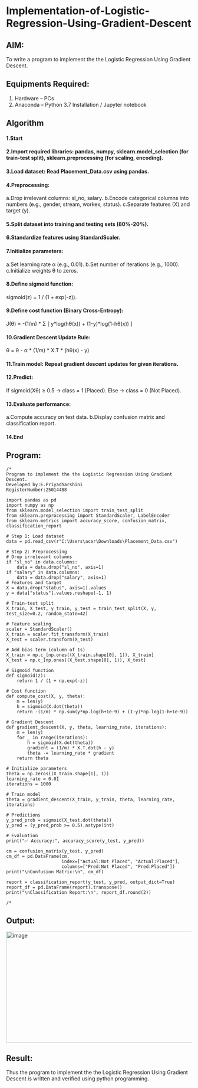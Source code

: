 # Implementation-of-Logistic-Regression-Using-Gradient-Descent

## AIM:
To write a program to implement the the Logistic Regression Using Gradient Descent.

## Equipments Required:
1. Hardware – PCs
2. Anaconda – Python 3.7 Installation / Jupyter notebook

## Algorithm
#### 1.Start

#### 2.Import required libraries: pandas, numpy, sklearn.model_selection (for train-test split), sklearn.preprocessing (for scaling, encoding).

#### 3.Load dataset: Read Placement_Data.csv using pandas.

#### 4.Preprocessing:
  a.Drop irrelevant columns: sl_no, salary.
  b.Encode categorical columns into numbers (e.g., gender, stream, workex, status).
  c.Separate features (X) and target (y).

#### 5.Split dataset into training and testing sets (80%-20%).

#### 6.Standardize features using StandardScaler.

#### 7.Initialize parameters:
  a.Set learning rate α (e.g., 0.01).
  b.Set number of iterations (e.g., 1000).
  c.Initialize weights θ to zeros.

#### 8.Define sigmoid function:
  sigmoid(z) = 1 / (1 + exp(-z)).

#### 9.Define cost function (Binary Cross-Entropy):
  J(θ) = -(1/m) * Σ [ y*log(hθ(x)) + (1-y)*log(1-hθ(x)) ]

#### 10.Gradient Descent Update Rule:
  θ = θ - α * (1/m) * X.T * (hθ(x) - y)

#### 11.Train model: Repeat gradient descent updates for given iterations.

#### 12.Predict:
  If sigmoid(Xθ) ≥ 0.5 → class = 1 (Placed).
  Else → class = 0 (Not Placed).

#### 13.Evaluate performance:
  a.Compute accuracy on test data.
  b.Display confusion matrix and classification report.

#### 14.End 

## Program:
```
/*
Program to implement the the Logistic Regression Using Gradient Descent.
Developed by:E.Priyadharshini
RegisterNumber:25014488

import pandas as pd
import numpy as np
from sklearn.model_selection import train_test_split
from sklearn.preprocessing import StandardScaler, LabelEncoder
from sklearn.metrics import accuracy_score, confusion_matrix, classification_report

# Step 1: Load dataset
data = pd.read_csv(r"C:\Users\acer\Downloads\Placement_Data.csv")

# Step 2: Preprocessing
# Drop irrelevant columns
if "sl_no" in data.columns:
    data = data.drop("sl_no", axis=1)
if "salary" in data.columns:
    data = data.drop("salary", axis=1)
# Features and target
X = data.drop("status", axis=1).values
y = data["status"].values.reshape(-1, 1)

# Train-test split
X_train, X_test, y_train, y_test = train_test_split(X, y, test_size=0.2, random_state=42)

# Feature scaling
scaler = StandardScaler()
X_train = scaler.fit_transform(X_train)
X_test = scaler.transform(X_test)

# Add bias term (column of 1s)
X_train = np.c_[np.ones((X_train.shape[0], 1)), X_train]
X_test = np.c_[np.ones((X_test.shape[0], 1)), X_test]

# Sigmoid function
def sigmoid(z):
    return 1 / (1 + np.exp(-z))

# Cost function
def compute_cost(X, y, theta):
    m = len(y)
    h = sigmoid(X.dot(theta))
    return -(1/m) * np.sum(y*np.log(h+1e-9) + (1-y)*np.log(1-h+1e-9))

# Gradient Descent
def gradient_descent(X, y, theta, learning_rate, iterations):
    m = len(y)
    for _ in range(iterations):
        h = sigmoid(X.dot(theta))
        gradient = (1/m) * X.T.dot(h - y)
        theta -= learning_rate * gradient
    return theta

# Initialize parameters
theta = np.zeros((X_train.shape[1], 1))
learning_rate = 0.01
iterations = 1000

# Train model
theta = gradient_descent(X_train, y_train, theta, learning_rate, iterations)

# Predictions
y_pred_prob = sigmoid(X_test.dot(theta))
y_pred = (y_pred_prob >= 0.5).astype(int)

# Evaluation
print("✅ Accuracy:", accuracy_score(y_test, y_pred))

cm = confusion_matrix(y_test, y_pred)
cm_df = pd.DataFrame(cm, 
                     index=["Actual:Not Placed", "Actual:Placed"], 
                     columns=["Pred:Not Placed", "Pred:Placed"])
print("\nConfusion Matrix:\n", cm_df)

report = classification_report(y_test, y_pred, output_dict=True)
report_df = pd.DataFrame(report).transpose()
print("\nClassification Report:\n", report_df.round(2))

/*
```

## Output:
<img width="505" height="301" alt="image" src="https://github.com/user-attachments/assets/57309e7d-e6fa-44d8-9ff7-50f485a5e592" />


## Result:
Thus the program to implement the the Logistic Regression Using Gradient Descent is written and verified using python programming.

